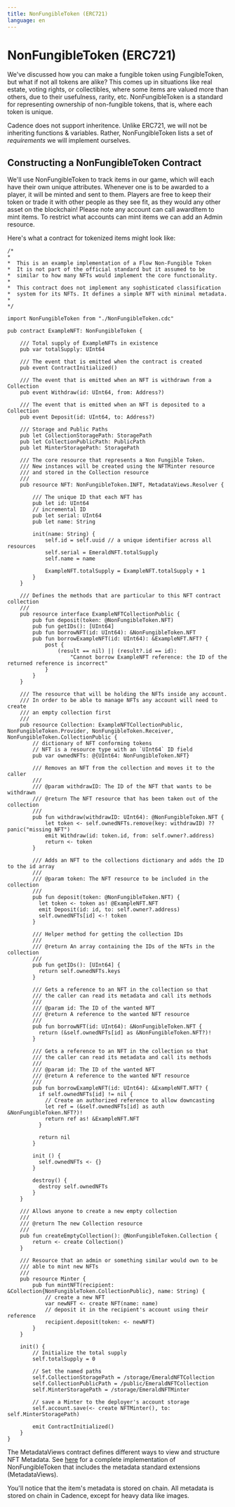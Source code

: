 ```yaml
---
title: NonFungibleToken (ERC721)
language: en
---
```


<script>
  import Notice from '$lib/components/atoms/Notice.svelte';
</script>

# NonFungibleToken (ERC721)

We've discussed how you can make a fungible token using FungibleToken, but what if not all tokens are alike? This comes up in situations like real estate, voting rights, or collectibles, where some items are valued more than others, due to their usefulness, rarity, etc. NonFungibleToken is a standard for representing ownership of non-fungible tokens, that is, where each token is unique.

<Notice type="tip">
  Cadence does not support inheritence. Unlike ERC721, we will not be inheriting functions & variables. Rather, NonFungibleToken lists a set of <i>requirements</i> we will implement ourselves.
</Notice>

## Constructing a NonFungibleToken Contract

We'll use NonFungibleToken to track items in our game, which will each have their own unique attributes. Whenever one is to be awarded to a player, it will be minted and sent to them. Players are free to keep their token or trade it with other people as they see fit, as they would any other asset on the blockchain! Please note any account can call awardItem to mint items. To restrict what accounts can mint items we can add an Admin resource.

Here's what a contract for tokenized items might look like:

```cadence
/* 
*
*  This is an example implementation of a Flow Non-Fungible Token
*  It is not part of the official standard but it assumed to be
*  similar to how many NFTs would implement the core functionality.
*
*  This contract does not implement any sophisticated classification
*  system for its NFTs. It defines a simple NFT with minimal metadata.
*   
*/

import NonFungibleToken from "./NonFungibleToken.cdc"

pub contract ExampleNFT: NonFungibleToken {

    /// Total supply of ExampleNFTs in existence
    pub var totalSupply: UInt64

    /// The event that is emitted when the contract is created
    pub event ContractInitialized()

    /// The event that is emitted when an NFT is withdrawn from a Collection
    pub event Withdraw(id: UInt64, from: Address?)

    /// The event that is emitted when an NFT is deposited to a Collection
    pub event Deposit(id: UInt64, to: Address?)

    /// Storage and Public Paths
    pub let CollectionStoragePath: StoragePath
    pub let CollectionPublicPath: PublicPath
    pub let MinterStoragePath: StoragePath

    /// The core resource that represents a Non Fungible Token. 
    /// New instances will be created using the NFTMinter resource
    /// and stored in the Collection resource
    ///
    pub resource NFT: NonFungibleToken.INFT, MetadataViews.Resolver {
        
        /// The unique ID that each NFT has
        pub let id: UInt64
        // incremental ID
        pub let serial: UInt64 
        pub let name: String
    
        init(name: String) {
            self.id = self.uuid // a unique identifier across all resources
            self.serial = EmeraldNFT.totalSupply
            self.name = name

            ExampleNFT.totalSupply = ExampleNFT.totalSupply + 1
        }
    }

    /// Defines the methods that are particular to this NFT contract collection
    ///
    pub resource interface ExampleNFTCollectionPublic {
        pub fun deposit(token: @NonFungibleToken.NFT)
        pub fun getIDs(): [UInt64]
        pub fun borrowNFT(id: UInt64): &NonFungibleToken.NFT
        pub fun borrowExampleNFT(id: UInt64): &ExampleNFT.NFT? {
            post {
                (result == nil) || (result?.id == id):
                    "Cannot borrow ExampleNFT reference: the ID of the returned reference is incorrect"
            }
        }
    }

    /// The resource that will be holding the NFTs inside any account.
    /// In order to be able to manage NFTs any account will need to create
    /// an empty collection first
    ///
    pub resource Collection: ExampleNFTCollectionPublic, NonFungibleToken.Provider, NonFungibleToken.Receiver, NonFungibleToken.CollectionPublic {
        // dictionary of NFT conforming tokens
        // NFT is a resource type with an `UInt64` ID field
        pub var ownedNFTs: @{UInt64: NonFungibleToken.NFT}

        /// Removes an NFT from the collection and moves it to the caller
        ///
        /// @param withdrawID: The ID of the NFT that wants to be withdrawn
        /// @return The NFT resource that has been taken out of the collection
        ///
        pub fun withdraw(withdrawID: UInt64): @NonFungibleToken.NFT {
            let token <- self.ownedNFTs.remove(key: withdrawID) ?? panic("missing NFT")
            emit Withdraw(id: token.id, from: self.owner?.address)
            return <- token
        }

        /// Adds an NFT to the collections dictionary and adds the ID to the id array
        ///
        /// @param token: The NFT resource to be included in the collection
        /// 
        pub fun deposit(token: @NonFungibleToken.NFT) {
          let token <- token as! @ExampleNFT.NFT
          emit Deposit(id: id, to: self.owner?.address)
          self.ownedNFTs[id] <-! token
        }

        /// Helper method for getting the collection IDs
        ///
        /// @return An array containing the IDs of the NFTs in the collection
        ///
        pub fun getIDs(): [UInt64] {
          return self.ownedNFTs.keys
        }

        /// Gets a reference to an NFT in the collection so that 
        /// the caller can read its metadata and call its methods
        ///
        /// @param id: The ID of the wanted NFT
        /// @return A reference to the wanted NFT resource
        ///
        pub fun borrowNFT(id: UInt64): &NonFungibleToken.NFT {
          return (&self.ownedNFTs[id] as &NonFungibleToken.NFT?)!
        }
 
        /// Gets a reference to an NFT in the collection so that 
        /// the caller can read its metadata and call its methods
        ///
        /// @param id: The ID of the wanted NFT
        /// @return A reference to the wanted NFT resource
        ///        
        pub fun borrowExampleNFT(id: UInt64): &ExampleNFT.NFT? {
          if self.ownedNFTs[id] != nil {
            // Create an authorized reference to allow downcasting
            let ref = (&self.ownedNFTs[id] as auth &NonFungibleToken.NFT?)!
            return ref as! &ExampleNFT.NFT
          }

          return nil
        }

        init () {
          self.ownedNFTs <- {}
        }

        destroy() {
          destroy self.ownedNFTs
        }
    }

    /// Allows anyone to create a new empty collection
    ///
    /// @return The new Collection resource
    ///
    pub fun createEmptyCollection(): @NonFungibleToken.Collection {
        return <- create Collection()
    }

    /// Resource that an admin or something similar would own to be
    /// able to mint new NFTs
    ///
    pub resource Minter {
        pub fun mintNFT(recipient: &Collection{NonFungibleToken.CollectionPublic}, name: String) {
            // create a new NFT
            var newNFT <- create NFT(name: name)
            // deposit it in the recipient's account using their reference
            recipient.deposit(token: <- newNFT)
        }
    }

    init() {
        // Initialize the total supply
        self.totalSupply = 0

        // Set the named paths
        self.CollectionStoragePath = /storage/EmeraldNFTCollection
        self.CollectionPublicPath = /public/EmeraldNFTCollection
        self.MinterStoragePath = /storage/EmeraldNFTMinter

        // save a Minter to the deployer's account storage
        self.account.save(<- create NFTMinter(), to: self.MinterStoragePath)

        emit ContractInitialized()
    }
}
```

The MetadataViews contract defines different ways to view and structure NFT Metadata. See <a href="">here</a> for a complete implementation of NonFungibleToken that includes the metadata standard extensions (MetadataViews).

<Notice type="note">
  You'll notice that the item's metadata is stored on chain. All metadata is stored on chain in Cadence, except for heavy data like images.
</Notice>